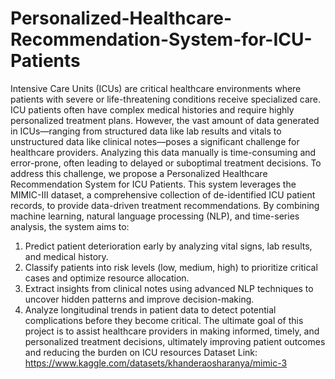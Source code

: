 # Personalized-Healthcare-Recommendation-System-for-ICU-Patients

Intensive Care Units (ICUs) are critical healthcare environments where patients with severe
or life-threatening conditions receive specialized care. ICU patients often have complex
medical histories and require highly personalized treatment plans. However, the vast amount
of data generated in ICUs—ranging from structured data like lab results and vitals to
unstructured data like clinical notes—poses a significant challenge for healthcare providers.
Analyzing this data manually is time-consuming and error-prone, often leading to delayed or
suboptimal treatment decisions.
To address this challenge, we propose a Personalized Healthcare Recommendation System
for ICU Patients. This system leverages the MIMIC-III dataset, a comprehensive
collection of de-identified ICU patient records, to provide data-driven treatment
recommendations. By combining machine learning, natural language processing (NLP),
and time-series analysis, the system aims to:
1. Predict patient deterioration early by analyzing vital signs, lab results, and medical
history.
2. Classify patients into risk levels (low, medium, high) to prioritize critical cases and
optimize resource allocation.
3. Extract insights from clinical notes using advanced NLP techniques to uncover
hidden patterns and improve decision-making.
4. Analyze longitudinal trends in patient data to detect potential complications before
they become critical.
The ultimate goal of this project is to assist healthcare providers in making informed, timely,
and personalized treatment decisions, ultimately improving patient outcomes and reducing
the burden on ICU resources
Dataset Link: https://www.kaggle.com/datasets/khanderaosharanya/mimic-3
